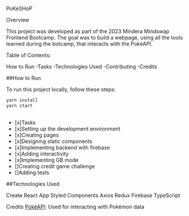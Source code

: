 PoKeSHoP

Overview

This project was developed as part of the 2023 Mindera Mindswap Frontend Bootcamp.
The goal was to build a webpage, using all the tools learned during the botcamp, that interacts with the PokéAPI.

Table of Contents:

How to Run
-Tasks
-Technologies Used
-Contributing
-Credits

##How to Run

To run this project locally, follow these steps:

```bash
yarn install
yarn start
```

##

- [x]Tasks
- [x]Setting up the development environment
- [x]Creating pages
- [x]Designing static components
- [x]Implementing backend with firebase
- [x]Adding interactivity
- [x]Implementing GB mode
- []Creating credit game challenge
- []Adding tests

##Technologies Used

Create React App
Styled Components
Axios
Redux
Firebase
TypeScript

Credits
[PokéAPI](https://pokeapi.co/): Used for interacting with Pokémon data

